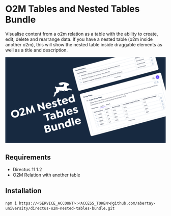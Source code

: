 # O2M Tables and Nested Tables Bundle

Visualise content from a o2m relation as a table with the ability to create, edit, delete and rearrange data. If you have a nested table (o2m inside another o2m), this will show the nested table inside draggable elements as well as a title and description.

![Extension Preview](./docs/o2m-nested-tables-bundle.png)


## Requirements
- Directus 11.1.2
- O2M Relation with another table

## Installation

```
npm i https://<SERVICE_ACCOUNT>:<ACCESS_TOKEN>@github.com/abertay-university/directus-o2m-nested-tables-bundle.git
```